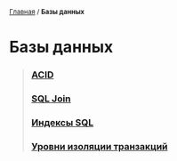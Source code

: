 <sub>[Главная](../../index.md) / **Базы данных**</sub>

# **Базы данных**

> ### **[ACID](ACID.md)**
>
> ### **[SQL Join](Joins.md)**
>
> ### **[Индексы SQL](Indexes.md)**
>
> ### **[Уровни изоляции транзакций](TransactionIsolationLevels.md)**
